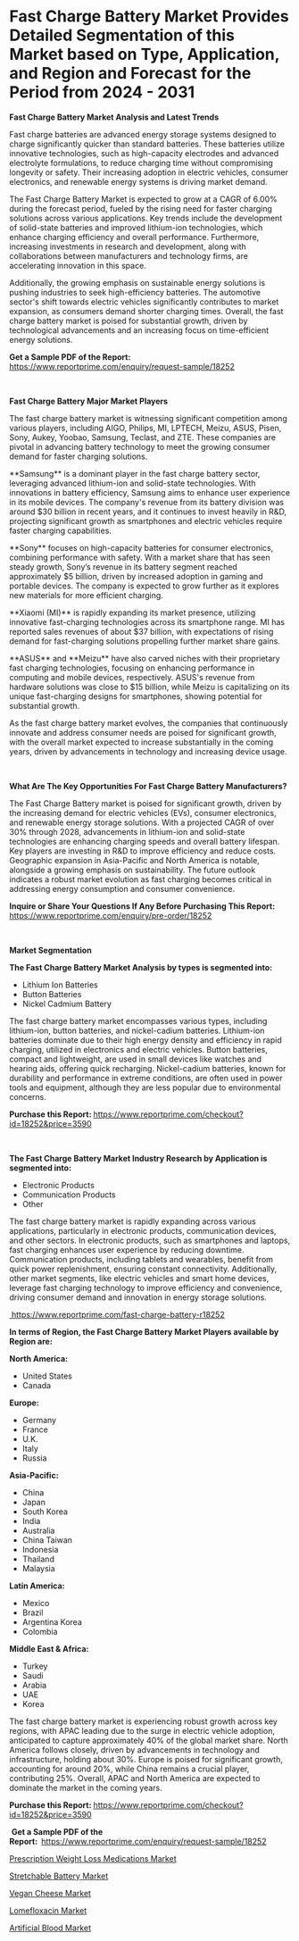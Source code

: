 <p><h1>Fast Charge Battery Market Provides Detailed Segmentation of this Market based on Type, Application, and Region and Forecast for the Period from 2024 - 2031</h1></p><p><strong>Fast Charge Battery Market Analysis and Latest Trends</strong></p>
<p><p>Fast charge batteries are advanced energy storage systems designed to charge significantly quicker than standard batteries. These batteries utilize innovative technologies, such as high-capacity electrodes and advanced electrolyte formulations, to reduce charging time without compromising longevity or safety. Their increasing adoption in electric vehicles, consumer electronics, and renewable energy systems is driving market demand.</p><p>The Fast Charge Battery Market is expected to grow at a CAGR of 6.00% during the forecast period, fueled by the rising need for faster charging solutions across various applications. Key trends include the development of solid-state batteries and improved lithium-ion technologies, which enhance charging efficiency and overall performance. Furthermore, increasing investments in research and development, along with collaborations between manufacturers and technology firms, are accelerating innovation in this space.</p><p>Additionally, the growing emphasis on sustainable energy solutions is pushing industries to seek high-efficiency batteries. The automotive sector's shift towards electric vehicles significantly contributes to market expansion, as consumers demand shorter charging times. Overall, the fast charge battery market is poised for substantial growth, driven by technological advancements and an increasing focus on time-efficient energy solutions.</p></p>
<p><strong>Get a Sample PDF of the Report:&nbsp;</strong> <a href="https://www.reportprime.com/enquiry/request-sample/18252?utm_campaign=97&utm_medium=2&utm_source=Github&utm_content=ia&utm_term=21112024&utm_id=fast-charge-battery">https://www.reportprime.com/enquiry/request-sample/18252</a></p>
<p>&nbsp;</p>
<p><strong>Fast Charge Battery Major Market Players</strong></p>
<p><p>The fast charge battery market is witnessing significant competition among various players, including AIGO, Philips, MI, LPTECH, Meizu, ASUS, Pisen, Sony, Aukey, Yoobao, Samsung, Teclast, and ZTE. These companies are pivotal in advancing battery technology to meet the growing consumer demand for faster charging solutions.</p><p>**Samsung** is a dominant player in the fast charge battery sector, leveraging advanced lithium-ion and solid-state technologies. With innovations in battery efficiency, Samsung aims to enhance user experience in its mobile devices. The company's revenue from its battery division was around $30 billion in recent years, and it continues to invest heavily in R&D, projecting significant growth as smartphones and electric vehicles require faster charging capabilities.</p><p>**Sony** focuses on high-capacity batteries for consumer electronics, combining performance with safety. With a market share that has seen steady growth, Sony’s revenue in its battery segment reached approximately $5 billion, driven by increased adoption in gaming and portable devices. The company is expected to grow further as it explores new materials for more efficient charging.</p><p>**Xiaomi (MI)** is rapidly expanding its market presence, utilizing innovative fast-charging technologies across its smartphone range. MI has reported sales revenues of about $37 billion, with expectations of rising demand for fast-charging solutions propelling further market share gains.</p><p>**ASUS** and **Meizu** have also carved niches with their proprietary fast charging technologies, focusing on enhancing performance in computing and mobile devices, respectively. ASUS's revenue from hardware solutions was close to $15 billion, while Meizu is capitalizing on its unique fast-charging designs for smartphones, showing potential for substantial growth.</p><p>As the fast charge battery market evolves, the companies that continuously innovate and address consumer needs are poised for significant growth, with the overall market expected to increase substantially in the coming years, driven by advancements in technology and increasing device usage.</p></p>
<p>&nbsp;</p>
<p><strong>What Are The Key Opportunities For Fast Charge Battery Manufacturers?</strong></p>
<p><p>The Fast Charge Battery market is poised for significant growth, driven by the increasing demand for electric vehicles (EVs), consumer electronics, and renewable energy storage solutions. With a projected CAGR of over 30% through 2028, advancements in lithium-ion and solid-state technologies are enhancing charging speeds and overall battery lifespan. Key players are investing in R&D to improve efficiency and reduce costs. Geographic expansion in Asia-Pacific and North America is notable, alongside a growing emphasis on sustainability. The future outlook indicates a robust market evolution as fast charging becomes critical in addressing energy consumption and consumer convenience.</p></p>
<p><strong>Inquire or Share Your Questions If Any Before Purchasing This Report:</strong> <a href="https://www.reportprime.com/enquiry/pre-order/18252?utm_campaign=97&utm_medium=2&utm_source=Github&utm_content=ia&utm_term=21112024&utm_id=fast-charge-battery">https://www.reportprime.com/enquiry/pre-order/18252</a></p>
<p>&nbsp;</p>
<p><strong>Market Segmentation</strong></p>
<p><strong>The Fast Charge Battery Market Analysis by types is segmented into:</strong></p>
<p><ul><li>Lithium Ion Batteries</li><li>Button Batteries</li><li>Nickel Cadmium Battery</li></ul></p>
<p><p>The fast charge battery market encompasses various types, including lithium-ion, button batteries, and nickel-cadium batteries. Lithium-ion batteries dominate due to their high energy density and efficiency in rapid charging, utilized in electronics and electric vehicles. Button batteries, compact and lightweight, are used in small devices like watches and hearing aids, offering quick recharging. Nickel-cadium batteries, known for durability and performance in extreme conditions, are often used in power tools and equipment, although they are less popular due to environmental concerns.</p></p>
<p><strong>Purchase this Report:&nbsp;</strong><a href="https://www.reportprime.com/checkout?id=18252&price=3590&utm_campaign=97&utm_medium=2&utm_source=Github&utm_content=ia&utm_term=21112024&utm_id=fast-charge-battery">https://www.reportprime.com/checkout?id=18252&price=3590</a></p>
<p>&nbsp;</p>
<p><strong>The Fast Charge Battery Market Industry Research by Application is segmented into:</strong></p>
<p><ul><li>Electronic Products</li><li>Communication Products</li><li>Other</li></ul></p>
<p><p>The fast charge battery market is rapidly expanding across various applications, particularly in electronic products, communication devices, and other sectors. In electronic products, such as smartphones and laptops, fast charging enhances user experience by reducing downtime. Communication products, including tablets and wearables, benefit from quick power replenishment, ensuring constant connectivity. Additionally, other market segments, like electric vehicles and smart home devices, leverage fast charging technology to improve efficiency and convenience, driving consumer demand and innovation in energy storage solutions.</p></p>
<p><a href="https://www.reportprime.com/fast-charge-battery-r18252?utm_campaign=97&utm_medium=2&utm_source=Github&utm_content=ia&utm_term=21112024&utm_id=fast-charge-battery">&nbsp;https://www.reportprime.com/fast-charge-battery-r18252</a></p>
<p><strong>In terms of Region, the Fast Charge Battery Market Players available by Region are:</strong></p>
<p>
    <p> <strong> North America: </strong>
        <ul>
            <li>United States</li>
            <li>Canada</li>
        </ul>
        </p> 
    <p> <strong> Europe: </strong>
        <ul>
            <li>Germany</li>
            <li>France</li>
            <li>U.K.</li>
            <li>Italy</li>
            <li>Russia</li>
        </ul>
        </p> 
    <p> <strong> Asia-Pacific: </strong>
        <ul>
            <li>China</li>
            <li>Japan</li>
            <li>South Korea</li>
            <li>India</li>
            <li>Australia</li>
            <li>China Taiwan</li>
            <li>Indonesia</li>
            <li>Thailand</li>
            <li>Malaysia</li>
        </ul>
        </p> 
    <p> <strong> Latin America: </strong>
        <ul>
            <li>Mexico</li>
            <li>Brazil</li>
            <li>Argentina Korea</li>
            <li>Colombia</li>
        </ul>
        </p> 
    <p> <strong> Middle East & Africa: </strong>
        <ul>
            <li>Turkey</li>
            <li>Saudi</li>
            <li>Arabia</li>
            <li>UAE</li>
            <li>Korea</li>
        </ul>
    </p>
    </p>
<p><p>The fast charge battery market is experiencing robust growth across key regions, with APAC leading due to the surge in electric vehicle adoption, anticipated to capture approximately 40% of the global market share. North America follows closely, driven by advancements in technology and infrastructure, holding about 30%. Europe is poised for significant growth, accounting for around 20%, while China remains a crucial player, contributing 25%. Overall, APAC and North America are expected to dominate the market in the coming years.</p></p>
<p><strong>Purchase this Report: </strong><a href="https://www.reportprime.com/checkout?id=18252&price=3590&utm_campaign=97&utm_medium=2&utm_source=Github&utm_content=ia&utm_term=21112024&utm_id=fast-charge-battery">https://www.reportprime.com/checkout?id=18252&price=3590</a></p>
<p>&nbsp;<strong>Get a Sample PDF of the Report:&nbsp;&nbsp;</strong><a href="https://www.reportprime.com/enquiry/request-sample/18252?utm_campaign=97&utm_medium=2&utm_source=Github&utm_content=ia&utm_term=21112024&utm_id=fast-charge-battery">https://www.reportprime.com/enquiry/request-sample/18252</a></p>
<p><strong></strong></p>
<p><p><a href="https://issuu.com/reportprime-2/docs/prescription-weight-loss-medication_a3e5b61e4960c1?utm_campaign=97&utm_medium=2&utm_source=Github&utm_content=ia&utm_term=21112024&utm_id=fast-charge-battery">Prescription Weight Loss Medications Market</a></p><p><a href="https://github.com/ParvinKhatun77/Market-Research-Report-List-1/blob/main/stretchable-battery-market.md?utm_campaign=97&utm_medium=2&utm_source=Github&utm_content=ia&utm_term=21112024&utm_id=fast-charge-battery">Stretchable Battery Market</a></p><p><a href="https://www.linkedin.com/pulse/vegan-cheese-market-size-growth-expected-reach-cagr-112-from-sltse?utm_campaign=97&utm_medium=2&utm_source=Github&utm_content=ia&utm_term=21112024&utm_id=fast-charge-battery">Vegan Cheese Market</a></p><p><a href="https://issuu.com/reportprime-2/docs/lomefloxacin-market-size-2030.pptx_e6a423f616acba?utm_campaign=97&utm_medium=2&utm_source=Github&utm_content=ia&utm_term=21112024&utm_id=fast-charge-battery">Lomefloxacin Market</a></p><p><a href="https://www.linkedin.com/pulse/in-depth-study-artificial-blood-market-size-dynamics-growth-jqqae?utm_campaign=97&utm_medium=2&utm_source=Github&utm_content=ia&utm_term=21112024&utm_id=fast-charge-battery">Artificial Blood Market</a></p></p>